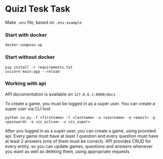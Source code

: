 # Quizl Tesk Task

Make ```.env``` file, based on ```.env.example```

### Start with docker

```
docker-compose up
```

### Start without docker

```
pip install -r requirements.txt
uvicorn main:app --reload
```

### Working with api

API documentation is available on ```127.0.0.1:8000/docs```

To create a game, you must be logged in as a super user. You can create a super user via CLI tool.
```
python su.py -f <firstname> -l <lastname> -u <username> -e <email> -p <password> -a <is_active> -s <is_super>
```
After you logged in as a super user, you can create a game, using provided api. Every game must have at least 1 question and every question must have at least 2 answers (one of them must be correct). API provides CRUD for every entity, so you can update games, questions and answers whenever you want as well as deleting them, using appropriate requests

